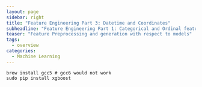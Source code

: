 ```yaml
---
layout: page
sidebar: right
title: "Feature Engineering Part 3: Datetime and Coordinates"
subheadline: "Feature Engineering Part 1: Categorical and Ordinal features"
teaser: "Feature Preprocessing and generation with respect to models"
tags:
  - overview
categories:
  - Machine Learning
---
```


```shell
brew install gcc5 # gcc6 would not work
sudo pip install xgboost
```
